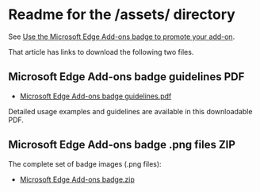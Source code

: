 # Readme for the /assets/ directory

See [Use the Microsoft Edge Add-ons badge to promote your add-on](https://learn.microsoft.com/microsoft-edge/extensions/publish/add-ons-badge.md).

That article has links to download the following two files.


<!-- ====================================================================== -->
## Microsoft Edge Add-ons badge guidelines PDF

* [Microsoft Edge Add-ons badge guidelines.pdf](https://github.com/microsoft/MicrosoftEdge-Extensions/blob/main/assets/Microsoft%20Edge%20Add-ons%20badge%20guidelines.pdf)

Detailed usage examples and guidelines are available in this downloadable PDF.


<!-- ====================================================================== -->
## Microsoft Edge Add-ons badge .png files ZIP

The complete set of badge images (.png files):

* [Microsoft Edge Add-ons badge.zip](https://github.com/microsoft/MicrosoftEdge-Extensions/blob/main/assets/Microsoft%20Edge%20Add%20ons%20badge.zip)
